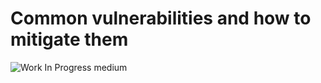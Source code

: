 # Common vulnerabilities and how to mitigate them

![Work In Progress](https://miro.medium.com/v2/resize:fit:720/format:webp/1*mwXHpdt6CTQHxH78dwc6NA.jpeg)
<span class="pic-credit">medium</span>